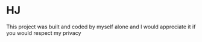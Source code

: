 # HJ
This project was built and coded by myself alone and I would appreciate it if you would respect my privacy 
